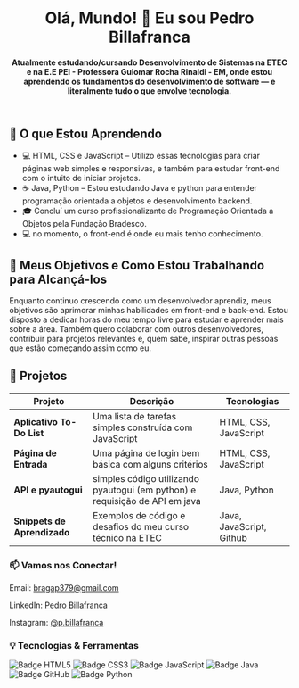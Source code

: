 <!DOCTYPE html>
<html lang="pt">
<head>
  <meta charset="UTF-8">
  <meta name="viewport" content="width=device-width, initial-scale=1.0">
  
</head>
<body>

<header>
  <h1>Olá, Mundo! 👋 Eu sou Pedro Billafranca</h1>
   <h4>Atualmente estudando/cursando Desenvolvimento de Sistemas na ETEC e na E.E PEI - Professora Guiomar Rocha Rinaldi - EM, onde estou aprendendo os fundamentos do desenvolvimento de software — e literalmente tudo o que envolve tecnologia.</h4>
</header>

<section>
  <h2>🧠 O que Estou Aprendendo</h2>
  <ul>
    <li>💻 HTML, CSS e JavaScript – Utilizo essas tecnologias para criar páginas web simples e responsivas, e também para estudar front-end com o intuito de iniciar projetos.</li>
    <li>☕ Java, Python – Estou estudando Java e python para entender programação orientada a objetos e desenvolvimento backend.</li>
    <li>🎓 Concluí um curso profissionalizante de Programação Orientada a Objetos pela Fundação Bradesco.</li>
    <li>💻 no momento, o front-end é onde eu mais tenho conhecimento.</li>
  </ul>
</section>

<section>
  <h2>🚀 Meus Objetivos e Como Estou Trabalhando para Alcançá-los</h2>
  <p>Enquanto continuo crescendo como um desenvolvedor aprendiz, meus objetivos são aprimorar minhas habilidades em front-end e back-end. Estou disposto a dedicar horas do meu tempo livre para estudar e aprender mais sobre a área. Também quero colaborar com outros desenvolvedores, contribuir para projetos relevantes e, quem sabe, inspirar outras pessoas que estão começando assim como eu.</p>
</section>

<section class="projects">
  <h2>📁 Projetos</h2>
  <table>
    <thead>
      <tr>
        <th>Projeto</th>
        <th>Descrição</th>
        <th>Tecnologias</th>
      </tr>
    </thead>
    <tbody>
      <tr>
        <td><strong>Aplicativo To-Do List</strong></td>
        <td>Uma lista de tarefas simples construída com JavaScript</td>
        <td>HTML, CSS, JavaScript</td>
      </tr>
      <tr>
        <td><strong>Página de Entrada</strong></td>
        <td>Uma página de login bem básica com alguns critérios</td>
        <td>HTML, CSS, JavaScript</td>
      </tr>
      <tr>
        <td><strong>API e pyautogui</strong></td>
        <td>simples código utilizando pyautogui (em python) e requisição de API em java</td>
        <td>Java, Python</td>
      </tr>
      <tr>
        <td><strong>Snippets de Aprendizado</strong></td>
        <td>Exemplos de código e desafios do meu curso técnico na ETEC</td>
        <td>Java, JavaScript, Github</td>
      </tr>
    </tbody>
  </table>
</section>

<section>
  <h3>📫 Vamos nos Conectar!</h3>
  <div class="contact-info">
    <p>Email: <a href="mailto:bragap379@gmail.com">bragap379@gmail.com</a></p>
    <p>LinkedIn: <a href="https://www.linkedin.com/in/pedro-billafranca" target="_blank">Pedro Billafranca</a></p>
    <p>Instagram: <a href="https://instagram.com/p.billafranca" target="_blank">@p.billafranca</a></p>
  </div>
</section>

<section class="technologies">
  <h3>💡 Tecnologias & Ferramentas</h3>
  <div>
    <img src="https://img.shields.io/badge/HTML5-E34F26?style=flat&logo=html5&logoColor=white" alt="Badge HTML5">
    <img src="https://img.shields.io/badge/CSS3-1572B6?style=flat&logo=css3&logoColor=white" alt="Badge CSS3">
    <img src="https://img.shields.io/badge/JavaScript-F7DF1E?style=flat&logo=javascript&logoColor=black" alt="Badge JavaScript">
    <img src="https://img.shields.io/badge/Java-007396?style=flat&logo=java&logoColor=white" alt="Badge Java">
    <img src="https://img.shields.io/badge/GitHub-181717?style=flat&logo=github&logoColor=white" alt="Badge GitHub">
    <img src="https://img.shields.io/badge/Python-3776AB?style=flat&logo=python&logoColor=white" alt="Badge Python">
  </div>
</section>
